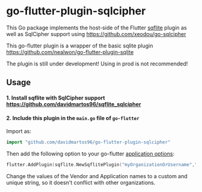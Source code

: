 # go-flutter-plugin-sqlcipher

This Go package implements the host-side of the Flutter [sqflite](https://pub.dartlang.org/packages/sqflite) plugin as well as SqlCipher support using https://github.com/xeodou/go-sqlcipher

This go-flutter plugin is a wrapper of the basic sqlite plugin https://github.com/nealwon/go-flutter-plugin-sqlite

The plugin is still under development! Using in prod is not recommended!

## Usage

#### 1. Install sqflite with SqlCipher support https://github.com/davidmartos96/sqflite_sqlcipher

#### 2. Include this plugin in the `main.go` file of `go-flutter`

Import as:

```go
import "github.com/davidmartos96/go-flutter-plugin-sqlcipher"
```

Then add the following option to your go-flutter [application options](https://github.com/go-flutter-desktop/go-flutter/blob/68868301742b864b719b31ae51c7ec4b3b642d1a/example/simpleDemo/main.go#L53):

```go
flutter.AddPlugin(sqflite.NewSqflitePlugin("myOrganizationOrUsername","myApplicationName")),
```

Change the values of the Vendor and Application names to a custom and unique
string, so it doesn't conflict with other organizations.